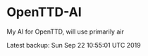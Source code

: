 # OpenTTD-AI
My AI for OpenTTD, will use primarily air

Latest backup: Sun Sep 22 10:55:01 UTC 2019
